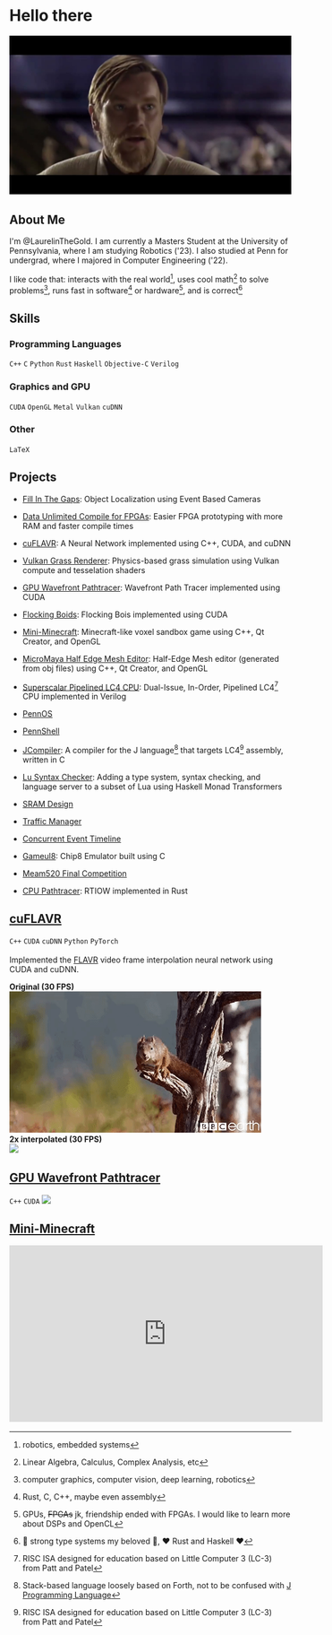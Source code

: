 <!-- - 👋 Hi, I’m @LaurelinTheGold
- 👀 I’m interested in Computer Graphics, Computer Vision, and Computer Systems. 
- 🌱 I’m currently learning ...
- 💞️ I’m looking to collaborate on ...
- 📫 How to reach me ... -->

<!---
LaurelinTheGold/LaurelinTheGold is a ✨ special ✨ repository because its `README.md` (this file) appears on your GitHub profile.
You can click the Preview link to take a look at your changes.
--->


# Hello there #
<!-- ![](hellothere.jpg) -->

<img src="./hellothere.jpg" width=512>

## About Me ##

I'm @LaurelinTheGold. I am currently a Masters Student at the University of Pennsylvania, where I am studying Robotics ('23). I also studied at Penn for undergrad, where I majored in Computer Engineering ('22).

I like code that: interacts with the real world[^1], uses cool math[^2] to solve problems[^3], runs fast in software[^4] or hardware[^5], and is correct[^6]

[^1]: robotics, embedded systems

[^2]: Linear Algebra, Calculus, Complex Analysis, etc

[^3]: computer graphics, computer vision, deep learning, robotics

[^4]: Rust, C, C++, maybe even assembly

[^5]: GPUs, ~~FPGAs~~ jk, friendship ended with FPGAs. I would like to learn more about DSPs and OpenCL 

[^6]: 🥰 strong type systems my beloved 🥰, ❤️ Rust and Haskell ❤️

## Skills ##
### Programming Languages ###
`C++` `C` `Python` `Rust` `Haskell` `Objective-C` `Verilog`
### Graphics and GPU ###
`CUDA` `OpenGL` `Metal` `Vulkan` `cuDNN`
### Other ###
`LaTeX`

## Projects ##

* [Fill In The Gaps](): 
Object Localization using Event Based Cameras

* [Data Unlimited Compile for FPGAs](): 
Easier FPGA prototyping with more RAM and faster compile times

* [cuFLAVR](https://github.com/adityahota/CIS565-Final-Project-SlowMo): 
A Neural Network implemented using C++, CUDA, and cuDNN
* [Vulkan Grass Renderer](): 
Physics-based grass simulation using Vulkan compute and tesselation shaders
* [GPU Wavefront Pathtracer](https://github.com/LaurelinTheGold/Project3-CUDA-Path-Tracer): 
Wavefront Path Tracer implemented using CUDA
* [Flocking Boids](): Flocking Bois implemented using CUDA

* [Mini-Minecraft](): 
Minecraft-like voxel sandbox game using C++, Qt Creator, and OpenGL
* [MicroMaya Half Edge Mesh Editor](): 
Half-Edge Mesh editor (generated from obj files) using C++, Qt Creator, and OpenGL
<!-- * [Rasterizer and Scene Graph?] -->

* [Superscalar Pipelined LC4 CPU]():
Dual-Issue, In-Order, Pipelined LC4[^LC4] CPU implemented in Verilog

* [PennOS]()
* [PennShell]()

* [JCompiler](): A compiler for the J language[^JC] that targets LC4[^LC4] assembly, written in C

* [Lu Syntax Checker](): 
Adding a type system, syntax checking, and language server to a subset of Lua using Haskell Monad Transformers

* [SRAM Design]()

* [Traffic Manager]()

* [Concurrent Event Timeline]()

* [Gameul8]():
Chip8 Emulator built using C

* [Meam520 Final Competition]()

* [CPU Pathtracer]():
RTIOW implemented in Rust

## [cuFLAVR](https://github.com/adityahota/CIS565-Final-Project-SlowMo) ## 
`C++` `CUDA` `cuDNN` `Python` `PyTorch` <br /> <br />
Implemented the [FLAVR](https://tarun005.github.io/FLAVR/) video frame interpolation neural network using CUDA and cuDNN.

**Original (30 FPS)**<br />
![](https://github.com/adityahota/CIS565-Final-Project-SlowMo/raw/master/visuals/squirrel.gif) <br />
**2x interpolated (30 FPS)**<br />
![](https://github.com/adityahota/CIS565-Final-Project-SlowMo/raw/master/visuals/squirrel_2x.gif) <br />

## [GPU Wavefront Pathtracer](https://github.com/LaurelinTheGold/Project3-CUDA-Path-Tracer) ##
`C++` `CUDA` 
![](https://github.com/LaurelinTheGold/Project3-CUDA-Path-Tracer/raw/main/finalRenders/ebon_final.png) <br />

## [Mini-Minecraft](https://www.youtube.com/watch?v=d-_nEmR7Yp4)
<center>
 <iframe width="560" 
         height="315" 
         src="https://www.youtube.com/watch?v=d-_nEmR7Yp4" 
         title="YouTube video player" 
         frameborder="0" 
         allow="accelerometer; autoplay; clipboard-write; encrypted-media; gyroscope; picture-in-picture" 
         allowfullscreen>
 </iframe>
</center>



<!-- ### Some Exposure ProgLangs###
`OCaml` `bash` `java` `Matlab/Simulink` `RISC-V`
### Some Exposure Other ###
`Control Theory` `Forward and Inverse Kinematics` `Networking` `Signal Processing`
### Operating Systems ###
`Linux` `MacOS` `Windows` -->

[^LC4]: RISC ISA designed for education based on Little Computer 3 (LC-3) from Patt and Patel

[^JC]: Stack-based language loosely based on Forth, not to be confused with [J Programming Language](https://en.wikipedia.org/wiki/J_(programming_language))